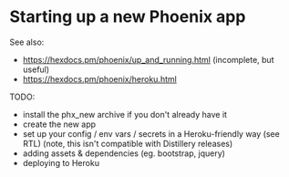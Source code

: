 # Starting up a new Phoenix app

See also:
- https://hexdocs.pm/phoenix/up_and_running.html (incomplete, but useful)
- https://hexdocs.pm/phoenix/heroku.html

TODO:
- install the phx_new archive if you don't already have it
- create the new app
- set up your config / env vars / secrets in a Heroku-friendly way (see RTL)
  (note, this isn't compatible with Distillery releases)
- adding assets & dependencies (eg. bootstrap, jquery)
- deploying to Heroku
